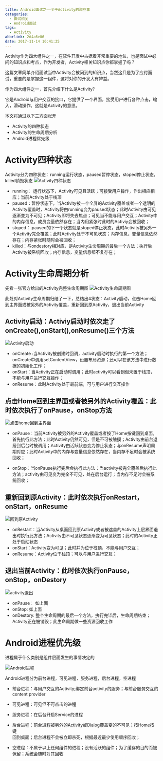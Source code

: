 ```yaml
---
title: Android面试之——关于Activity的那些事
categories:
  - 面试相关
  - Android面试
tags:
  - Activity
abbrlink: 2d4a6e06
date: 2017-11-14 16:41:25
---
```


Activity作为四大组件之一，在软件开发中占据着非常重要的地位，也是面试中必问的知识点和考点，作为开发者，Activity相关知识点你都掌握了吗？

这篇文章简单介绍面试当中Activity会被问到的知识点，当然这只是为了应付面试，重要的是掌握这一组件，这将对你的开发大有裨益。

作为四大组件之一，首先介绍下什么是Activity?
<!--more-->
它是Android与用户交互的接口，它提供了一个界面，接受用户进行各种点击，输入，滑动操作，这就是Activity的意思。

本文将通过以下三方面张开

- Activity的四种状态
- Activity的生命周期分析
- Android进程优先级

# Activity四种状态

Activity分为四种状态：running运行状态，paused暂停状态，stoped停止状态，killed销毁状态
![Activity四种状态][1]

- running： 运行状态下，Activity可见且活跃；可接受用户操作，作出相应相应；当前Activity处于栈顶  
- paused：暂停状态下，当Activity被一个全屏的Activity覆盖或者一个透明的Activity覆盖时，Activity将由running变为paused状态；此时Activity由可见逐渐变为不可见；Activity即将失去焦点；可见当不能与用户交互；Activity中的内存信息，成员变量依然存在；当内用紧张时此时的Activiy会被回收；
- stoped： paused的下一个状态就是stoped停止状态，此时Activity被另外一个Activity完全覆盖；此时Activity处于不可见状态；内存信息，变量信息依然存在；内存紧张时随时会被回收；
- killed：与ondestory相对应，是Activity生命周期的最后一个方法；执行后Activity被系统回收；内存信息，变量信息都不复存在；


# Activity生命周期分析

 先看一张官方给出的Activity完整生命周期图
![Activity生命周期图][2]

此处对Activity生命周期归结了一下，总结出4状态：Activity启动，点击Home回到主界面或被另外的Activity覆盖，重新回到原Activity，退出当前Activity

## Activity启动：Activiy启动时依次走了onCreate(),onStart(),onResume()三个方法
 ![Activity启动][3]  

- onCreate :当Activity被创建时回调，activity启动时执行的第一个方法；onCreate中调用setContentView，设置布局资源；还可以在该方法中进行数据的初始化工作；
-  onStart：当Activity正在启动时调用；此时activity可以看到但未置于栈顶，不能与用户进行交互操作；
-  onResume：此时Activity处于最前端，可与用户进行交互操作
	  
## 点击Home回到主界面或者被另外的Activity覆盖：此时依次执行了onPause，onStop方法

![点击home回到主界面][4] 
	
- onPause：当前Activity被另外的Activity覆盖或者按了Home按键回到桌面，首先执行此方法；此时Activity仍然可见，但是不可被触摸；Activity由前台退居到后台时被调用；Activity由活跃状态变为停止状态；与onResume声明周期对应；此时Activity中的内存与变量信息依然存在，当内存不足时会被系统回收；  

- onStop：当onPause执行完后会执行此方法；当activity被完全覆盖后执行此方法；activity由可见变为完全不可见，处在后台运行；当内存不足时会被系统回收；
	
## 重新回到原Activity：此时依次执行onRestart，onStart，onResume

![回到原Activity][5]

- onRestart：当Activity从桌面回到原Activity或者被遮盖的Activity上层界面退出时执行此方法；Activity由不可见状态逐渐变为可见状态；此时的Activity正处于启动状态
- onStart：Activity变为可见；此时并为位于栈顶，不能与用户交互；
- onResume：Activity位于栈顶；可以与用户进行交互；
	
## 退出当前Activity：此时依次执行onPause，onStop，onDestory  
![activity退出][6]

- onPause： 如上面
- onStop: 如上面
- onDestory:  整个生命周期的最后一个方法，执行完毕后，生命周期结束；Activity正在被销毁；此生命周期做一些资源回收工作
	

#  Android进程优先级
进程属于什么类别是组件层面发生的事情决定的

![Android进程][7]

Android进程分为前台进程，可见进程，服务进程，后台进程，空进程

- 前台进程：与用户交互的Activity;绑定前台activity的服务；与前台服务交互的content provider

- 可见进程：可见但不可点击的进程
- 服务进程：在后台开启Service的进程
- 后台进程：前台进程被另外的Activity或Dialog覆盖变的不可见；按Home按键	
回到桌面；后台进程不会被立即杀死，根据最近最少使用顺序回收；
- 空进程：不属于以上任何组件的进程；没有活跃的组件；为了缓存的目的而被保留；系统会随时对其回收





[1]: https://images.pgzxc.com/activity-fout-state.png
[2]: https://images.pgzxc.com/activity-life.jpg
[3]: https://images.pgzxc.com/activity-start.png
[4]: https://images.pgzxc.com/activity-to-home.png
[5]: https://images.pgzxc.com/activity-return.png
[6]: https://images.pgzxc.com/activity-stop.png
[7]: https://images.pgzxc.com/android-progre.png


